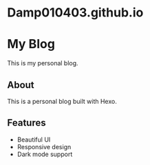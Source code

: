 # Damp010403.github.io
# My Blog
This is my personal blog.

## About
This is a personal blog built with Hexo.

## Features
- Beautiful UI
- Responsive design
- Dark mode support
